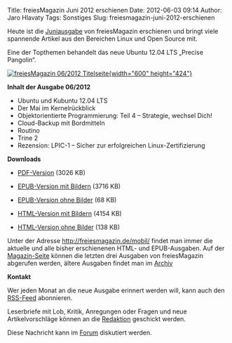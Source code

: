 Title: freiesMagazin Juni 2012 erschienen
Date: 2012-06-03 09:14
Author: Jaro Hlavaty
Tags: Sonstiges
Slug: freiesmagazin-juni-2012-erschienen

Heute ist die
[Juniausgabe](http://www.freiesmagazin.de/freiesMagazin-2012-06) von
freiesMagazin erschienen und bringt viele spannende Artikel aus den
Bereichen Linux und Open Source mit.


Eine der Topthemen behandelt das neue Ubuntu 12.04 LTS „Precise
Pangolin“.


[![freiesMagazin 06/2012
Titelseite](http://www.freiesmagazin.de/system/files/freiesmagazin-2012-06.png){width="600"
height="424"}](http://www.freiesmagazin.de/system/files/freiesmagazin-2012-06.png)


<!--break--><!--break-->

**Inhalt der Ausgabe 06/2012**


-   Ubuntu und Kubuntu 12.04 LTS
-   Der Mai im Kernelrückblick
-   Objektorientierte Programmierung: Teil 4 – Strategie, wechsel Dich!
-   Cloud-Backup mit Bordmitteln
-   Routino
-   Trine 2
-   Rezension: LPIC-1 – Sicher zur erfolgreichen Linux-Zertifizierung


**Downloads**


-   [PDF-Version](http://www.freiesmagazin.de/ftp/2012/freiesMagazin-2012-06.pdf)
    (3026 KB)


-   [EPUB-Version mit
    Bildern](http://www.freiesmagazin.de/ftp/2012/freiesMagazin-2012-06-bilder.epub)
    (3716 KB)


-   [EPUB-Version ohne
    Bilder](http://www.freiesmagazin.de/ftp/2012/freiesMagazin-2012-06.epub)
    (68 KB)


-   [HTML-Version mit
    Bildern](http://www.freiesmagazin.de/mobil/freiesMagazin-2012-06-bilder.html)
    (4154 KB)


-   [HTML-Version ohne
    Bilder](http://www.freiesmagazin.de/mobil/freiesMagazin-2012-06.html)
    (138 KB)


Unter der Adresse <http://freiesmagazin.de/mobil/> findet man immer die
aktuelle und alle bisher erschienenen HTML- und EPUB-Ausgaben. Auf der
[Magazin-Seite](http://www.freiesmagazin.de/magazin) können die letzten
drei Ausgaben von freiesMagazin abgerufen werden, ältere Ausgaben findet
man im [Archiv](http://www.freiesmagazin.de/archiv)


**Kontakt**


Wer jeden Monat an die neue Ausgabe erinnert werden will, kann auch den
[RSS-Feed](http://www.freiesmagazin.de/rss.xml) abonnieren.


Leserbriefe mit Lob, Kritik, Anregungen oder Fragen und neue
Artikelvorschläge können an die
[Redaktion](http://www.freiesmagazin.de/kontakt) geschickt werden.


Diese Nachricht kann im
[Forum](http://forum.kubuntu-de.org/index.php?board=1.0) diskutiert
werden.



